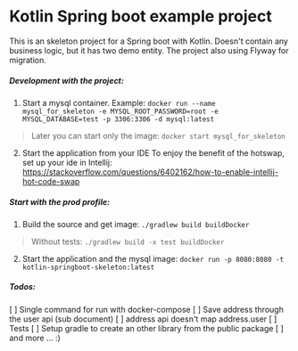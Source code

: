 # Kotlin Spring boot example project

This is an skeleton project for a Spring boot with Kotlin. Doesn't contain any business logic, but it has two demo entity.
The project also using Flyway for migration.


##### Development with the project:
1. Start a mysql container. Example:
`docker run --name mysql_for_skeleton -e MYSQL_ROOT_PASSWORD=root -e MYSQL_DATABASE=test -p 3306:3306 -d mysql:latest`
> Later you can start only the image:
`docker start mysql_for_skeleton`
2. Start the application from your IDE
To enjoy the benefit of the hotswap, set up your ide in Intellij:
https://stackoverflow.com/questions/6402162/how-to-enable-intellij-hot-code-swap

##### Start with the prod profile:
1. Build the source and get image:
`./gradlew build buildDocker`
>Without tests:
`./gradlew build -x test buildDocker`

2. Start the application and the mysql image:
`docker run -p 8080:8080 -t kotlin-springboot-skeleton:latest`


##### Todos:
[ ] Single command for run with docker-compose
[ ] Save address through the user api (sub document)
[ ] address api doesn't map address.user
[ ] Tests
[ ] Setup gradle to create an other library from the public package
[ ] and more ... :)